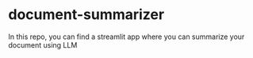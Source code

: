 # document-summarizer
In this repo, you can find a streamlit app where you can summarize your document using LLM
